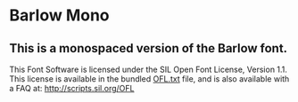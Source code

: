 
# Barlow Mono
## This is a monospaced version of the Barlow font.





This Font Software is licensed under the SIL Open Font License, Version 1.1. This license is available in the bundled [OFL.txt](https://github.com/jpt/barlow/blob/master/OFL.txt) file, and is also available with a FAQ at: http://scripts.sil.org/OFL
